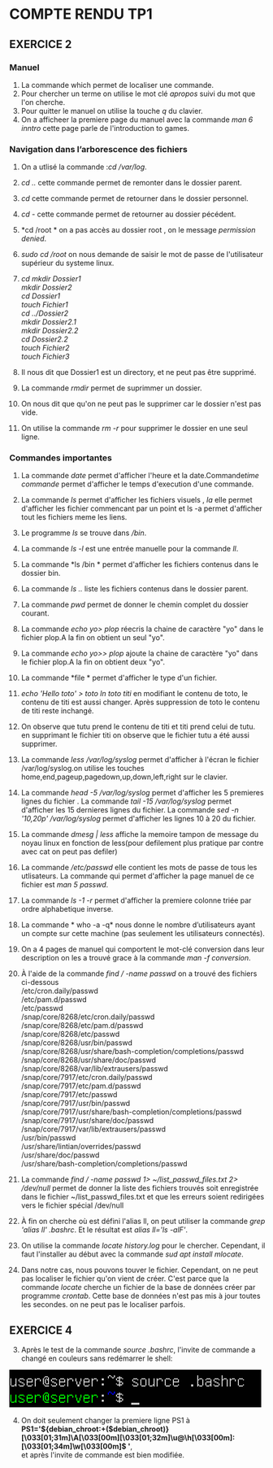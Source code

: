 # COMPTE RENDU  TP1

##  EXERCICE 2

### Manuel 

1. La commande which permet   de localiser une commande.
2. Pour chercher un terme on utilise le mot clé  *apropos* suivi du mot que l'on cherche.
3. Pour quitter le manuel on utilise la touche *q* du clavier.
4. On a afficheer la premiere page du manuel avec la commande *man 6 inntro* cette  page parle de l'introduction to games.


### Navigation dans l’arborescence des fichiers 

1. On a utlisé la commande :*cd /var/log*.
2. *cd ..*  cette commande permet de remonter dans le dossier parent.
3. *cd* cette commande permet de retourner dans le dossier personnel.
4. *cd -* cette commande permet de retourner  au dossier pécédent.
5. *cd /root * on a pas accès au dossier  root , on le message *permission denied*. 
6. *sudo cd /root*  on nous demande de saisir le mot de passe de  l'utilisateur supérieur du systeme linux.
7. *cd*
   *mkdir Dossier1* <br>
   *mkdir Dossier2* <br>
   *cd Dossier1* <br>
   *touch Fichier1* <br>
   *cd ../Dossier2* <br>
   *mkdir Dossier2.1* <br>
   *mkdir Dossier2.2* <br>
   *cd Dossier2.2* <br>
   *touch Fichier2* <br>
   *touch Fichier3* <br>

8. Il nous dit que Dossier1 est un directory, et ne peut pas être supprimé.
9. La commande *rmdir* permet de suprimmer un dossier.
10. On nous dit que qu'on ne peut pas le supprimer car le dossier n'est pas vide.
11. On utilise la commande *rm -r* pour supprimer le dossier en une seul ligne.



### Commandes importantes 
1. La commande *date* permet d'afficher l'heure  et la date.Commande*time commande* permet d'afficher le temps d'execution d'une commande.
2. La commande *ls* permet d'afficher les fichiers visuels  , *la* elle permet d'afficher les fichier commencant par un point  et ls -a permet d'afficher tout les fichiers meme les liens.
3. Le programme *ls* se trouve dans */bin*.
4. La commande  *ls -l* est une entrée manuelle  pour la commande *ll*.
5. La commande *ls /bin * permet d'afficher les fichiers contenus dans le dossier bin.
6. La commande *ls ..* liste les fichiers contenus dans le dossier parent.
7. La commande *pwd* permet  de donner le chemin complet du dossier courant.
8. La commande *echo *yo*> plop* réecris la chaine de caractère "yo" dans le fichier plop.A la fin on obtient un seul "yo".
9. La commande *echo *yo*>> plop* ajoute  la chaine de caractère "yo" dans le fichier plop.A la fin on obtient deux "yo".
10. La commande *file * permet d'afficher le type d'un fichier.
11. *echo 'Hello toto' > toto* *ln toto titi* en modifiant le contenu de toto, le contenu de titi est aussi changer. Après suppression de toto le contenu de titi reste inchangé.
12. On observe que tutu prend le contenu de titi et titi prend celui de tutu. en supprimant le fichier titi on observe que le fichier tutu a été aussi supprimer.

13. La commande *less /var/log/syslog* permet d'afficher à l'écran le fichier /var/log/syslog.on utilise les touches home,end,pageup,pagedown,up,down,left,right sur le clavier.

14. La commande *head -5 /var/log/syslog* permet d'afficher les 5 premieres lignes du fichier .
    La commande *tail -15 /var/log/syslog* permet d'afficher les 15 dernieres lignes  du fichier.
    La commande *sed -n '10,20p' /var/log/syslog* permet d'afficher les lignes 10 à 20 du fichier.
15. La commande  *dmesg | less* affiche  la memoire  tampon de message du noyau linux en fonction de less(pour defilement plus pratique par contre avec cat on peut pas defiler)

16. La commande */etc/passwd* elle  contient  les mots de passe de tous les utlisateurs. La commande qui permet d'afficher la page manuel de ce fichier est *man 5 passwd*.

17. La commande *ls -1 -r* permet d'afficher  la premiere colonne triée par ordre alphabetique inverse.

18. La  commande * who -a -q*  nous donne le nombre d’utilisateurs ayant un compte sur cette machine (pas seulement les utilisateurs connectés).

19. On a 4 pages de manuel  qui comportent le mot-clé conversion dans leur description on les a trouvé grace à la commande *man -f conversion*.

20. À l'aide  de  la commande *find / -name passwd* on a trouvé des fichiers ci-dessous <br>
	/etc/cron.daily/passwd <br>
	/etc/pam.d/passwd <br>
	/etc/passwd <br>
	/snap/core/8268/etc/cron.daily/passwd <br>
	/snap/core/8268/etc/pam.d/passwd <br>
	/snap/core/8268/etc/passwd <br>
	/snap/core/8268/usr/bin/passwd <br>
	/snap/core/8268/usr/share/bash-completion/completions/passwd <br>
	/snap/core/8268/usr/share/doc/passwd <br>
	/snap/core/8268/var/lib/extrausers/passwd <br>
	/snap/core/7917/etc/cron.daily/passwd <br>
	/snap/core/7917/etc/pam.d/passwd <br>
	/snap/core/7917/etc/passwd <br>
	/snap/core/7917/usr/bin/passwd <br>
	/snap/core/7917/usr/share/bash-completion/completions/passwd <br>
	/snap/core/7917/usr/share/doc/passwd <br>
	/snap/core/7917/var/lib/extrausers/passwd <br>
	/usr/bin/passwd <br>
	/usr/share/lintian/overrides/passwd <br>
	/usr/share/doc/passwd <br>
	/usr/share/bash-completion/completions/passwd  


21. La commande *find / -name passwd 1> ~/list_passwd_files.txt 2> /dev/null* permet  de  donner  la liste des fichiers trouvés soit enregistrée dans le fichier ~/list_passwd_files.txt et que les erreurs soient redirigées vers le fichier spécial /dev/null 
22. À fin on cherche où est défini l'alias ll, on peut utiliser la commande *grep 'alias ll' .bashrc*. Et le résultat est *alias ll='ls -alF'*.
23. On utilise la commande *locate history.log* pour le chercher. Cependant, il faut l'installer au début avec  la commande *sud apt install mlocate*.
24. Dans notre cas, nous pouvons touver le fichier. Cependant, on ne peut pas localiser le fichier qu'on vient de créer. C'est parce que la commande *locate* cherche un fichier de la base de données créer par programme *crontab*.  Cette  base  de données n'est pas mis à jour toutes les secondes. on ne peut pas le localiser parfois.
	

##  EXERCICE 4

3. Après le test de la commande *source .bashrc*, l'invite de commande a changé en couleurs sans redémarrer le shell:

![changer couleur](/images/changer_couleur.png)	
	

4.  On doit seulement changer la premiere ligne  PS1 à	 <br>**PS1='${debian_chroot:+($debian_chroot)}\[\033[01;31m\]\A\[\033[00m\]\[\033[01;32m\]\u@\h\[\033[00m\]:\[\033[01;34m\]\w\[\033[00m\]\$ '**,  <br>et après l'invite de commande est bien modifiée.


